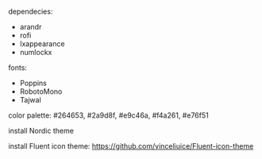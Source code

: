 dependecies:
- arandr
- rofi
- lxappearance
- numlockx

fonts:
- Poppins
- RobotoMono
- Tajwal

color palette: #264653, #2a9d8f, #e9c46a, #f4a261, #e76f51

install Nordic theme

install Fluent icon theme: https://github.com/vinceliuice/Fluent-icon-theme
